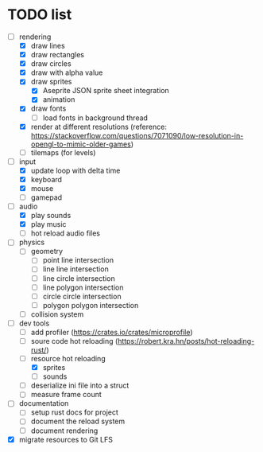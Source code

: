 # TODO list

- [ ] rendering
  - [x] draw lines
  - [x] draw rectangles
  - [x] draw circles
  - [x] draw with alpha value
  - [x] draw sprites
    - [x] Aseprite JSON sprite sheet integration
    - [x] animation
  - [x] draw fonts
    - [ ] load fonts in background thread
  - [x] render at different resolutions (reference: https://stackoverflow.com/questions/7071090/low-resolution-in-opengl-to-mimic-older-games)
  - [ ] tilemaps (for levels)

- [ ] input
  - [x] update loop with delta time
  - [x] keyboard
  - [x] mouse
  - [ ] gamepad

- [ ] audio
  - [x] play sounds
  - [x] play music
  - [ ] hot reload audio files

- [ ] physics
  - [ ] geometry
    - [ ] point line intersection
    - [ ] line line intersection
    - [ ] line circle intersection
    - [ ] line polygon intersection
    - [ ] circle circle intersection
    - [ ] polygon polygon intersection
  - [ ] collision system

- [ ] dev tools
  - [ ] add profiler (https://crates.io/crates/microprofile)
  - [ ] soure code hot reloading (https://robert.kra.hn/posts/hot-reloading-rust/)
  - [ ] resource hot reloading
    - [x] sprites
    - [ ] sounds
  - [ ] deserialize ini file into a struct
  - [ ] measure frame count

- [ ] documentation
  - [ ] setup rust docs for project
  - [ ] document the reload system
  - [ ] document rendering

- [x] migrate resources to Git LFS
